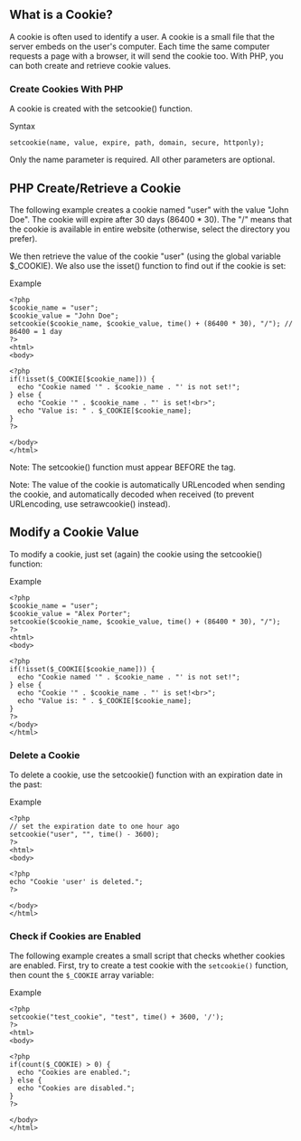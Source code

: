 ## What is a Cookie?
A cookie is often used to identify a user. A cookie is a small file that the server embeds on the user's computer. Each time the same computer requests a page with a browser, it will send the cookie too. With PHP, you can both create and retrieve cookie values.

### Create Cookies With PHP
A cookie is created with the setcookie() function.

Syntax
```
setcookie(name, value, expire, path, domain, secure, httponly);
```

Only the name parameter is required. All other parameters are optional.

## PHP Create/Retrieve a Cookie
The following example creates a cookie named "user" with the value "John Doe". The cookie will expire after 30 days (86400 * 30). The "/" means that the cookie is available in entire website (otherwise, select the directory you prefer).

We then retrieve the value of the cookie "user" (using the global variable $_COOKIE). We also use the isset() function to find out if the cookie is set:

Example
```
<?php
$cookie_name = "user";
$cookie_value = "John Doe";
setcookie($cookie_name, $cookie_value, time() + (86400 * 30), "/"); // 86400 = 1 day
?>
<html>
<body>

<?php
if(!isset($_COOKIE[$cookie_name])) {
  echo "Cookie named '" . $cookie_name . "' is not set!";
} else {
  echo "Cookie '" . $cookie_name . "' is set!<br>";
  echo "Value is: " . $_COOKIE[$cookie_name];
}
?>

</body>
</html>
```
Note: The setcookie() function must appear BEFORE the <html> tag.

Note: The value of the cookie is automatically URLencoded when sending the cookie, and automatically decoded when received (to prevent URLencoding, use setrawcookie() instead).


## Modify a Cookie Value
To modify a cookie, just set (again) the cookie using the setcookie() function:

Example
```
<?php
$cookie_name = "user";
$cookie_value = "Alex Porter";
setcookie($cookie_name, $cookie_value, time() + (86400 * 30), "/");
?>
<html>
<body>

<?php
if(!isset($_COOKIE[$cookie_name])) {
  echo "Cookie named '" . $cookie_name . "' is not set!";
} else {
  echo "Cookie '" . $cookie_name . "' is set!<br>";
  echo "Value is: " . $_COOKIE[$cookie_name];
}
?>
</body>
</html>
```


### Delete a Cookie
To delete a cookie, use the setcookie() function with an expiration date in the past:

Example
```
<?php
// set the expiration date to one hour ago
setcookie("user", "", time() - 3600);
?>
<html>
<body>

<?php
echo "Cookie 'user' is deleted.";
?>

</body>
</html>
```
### Check if Cookies are Enabled
The following example creates a small script that checks whether cookies are enabled. First, try to create a test cookie with the <code>setcookie()</code> function, then count the <code>$_COOKIE</code> array variable:

Example
```
<?php
setcookie("test_cookie", "test", time() + 3600, '/');
?>
<html>
<body>

<?php
if(count($_COOKIE) > 0) {
  echo "Cookies are enabled.";
} else {
  echo "Cookies are disabled.";
}
?>

</body>
</html>
```
